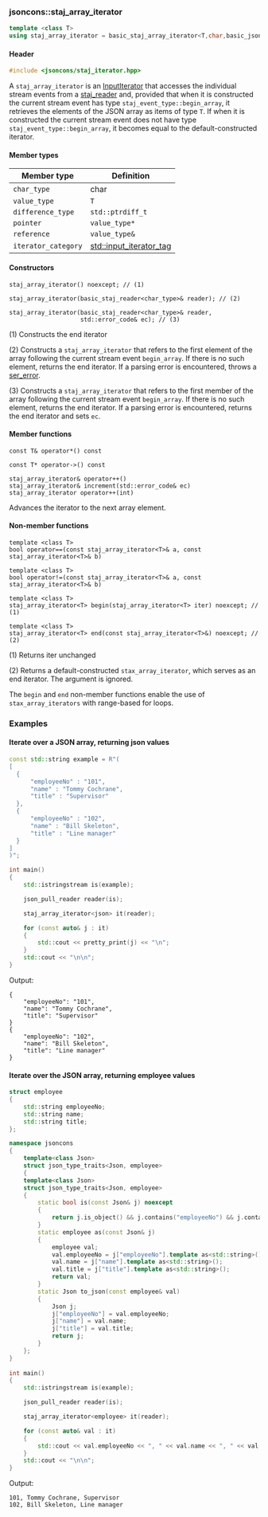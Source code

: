 ### jsoncons::staj_array_iterator

```c++
template <class T>
using staj_array_iterator = basic_staj_array_iterator<T,char,basic_json<char>>;
```

#### Header
```c++
#include <jsoncons/staj_iterator.hpp>
```

A `staj_array_iterator` is an [InputIterator](https://en.cppreference.com/w/cpp/named_req/InputIterator) that
accesses the individual stream events from a [staj_reader](staj_reader.md) and, provided that when it is constructed
the current stream event has type `staj_event_type::begin_array`, it retrieves the elements of the JSON array
as items of type `T`. If when it is constructed the current stream event does not have type `staj_event_type::begin_array`,
it becomes equal to the default-constructed iterator.

#### Member types

Member type                         |Definition
------------------------------------|------------------------------
`char_type`|char
`value_type`|`T`
`difference_type`|`std::ptrdiff_t`
`pointer`|`value_type*`
`reference`|`value_type&`
`iterator_category`|[std::input_iterator_tag](https://en.cppreference.com/w/cpp/iterator/iterator_tags)

#### Constructors

    staj_array_iterator() noexcept; // (1)

    staj_array_iterator(basic_staj_reader<char_type>& reader); // (2)

    staj_array_iterator(basic_staj_reader<char_type>& reader,
                        std::error_code& ec); // (3)

(1) Constructs the end iterator

(2) Constructs a `staj_array_iterator` that refers to the first element of the array
    following the current stream event `begin_array`. If there is no such element,
    returns the end iterator. If a parsing error is encountered, throws a 
    [ser_error](serialization_error.md).

(3) Constructs a `staj_array_iterator` that refers to the first member of the array
    following the current stream event `begin_array`. If there is no such element,
    returns the end iterator. If a parsing error is encountered, returns the end iterator 
    and sets `ec`.

#### Member functions

    const T& operator*() const

    const T* operator->() const

    staj_array_iterator& operator++()
    staj_array_iterator& increment(std::error_code& ec)
    staj_array_iterator operator++(int) 
Advances the iterator to the next array element.

#### Non-member functions

    template <class T>
    bool operator==(const staj_array_iterator<T>& a, const staj_array_iterator<T>& b)

    template <class T>
    bool operator!=(const staj_array_iterator<T>& a, const staj_array_iterator<T>& b)

    template <class T>
    staj_array_iterator<T> begin(staj_array_iterator<T> iter) noexcept; // (1)

    template <class T>
    staj_array_iterator<T> end(const staj_array_iterator<T>&) noexcept; // (2)

(1) Returns iter unchanged

(2) Returns a default-constructed `stax_array_iterator`, which serves as an end iterator. The argument is ignored.

The `begin` and `end` non-member functions enable the use of `stax_array_iterators` with range-based for loops.

### Examples

#### Iterate over a JSON array, returning json values  

```c++
const std::string example = R"(
[ 
  { 
      "employeeNo" : "101",
      "name" : "Tommy Cochrane",
      "title" : "Supervisor"
  },
  { 
      "employeeNo" : "102",
      "name" : "Bill Skeleton",
      "title" : "Line manager"
  }
]
)";

int main()
{
    std::istringstream is(example);

    json_pull_reader reader(is);

    staj_array_iterator<json> it(reader);

    for (const auto& j : it)
    {
        std::cout << pretty_print(j) << "\n";
    }
    std::cout << "\n\n";
}
```
Output:
```
{
    "employeeNo": "101",
    "name": "Tommy Cochrane",
    "title": "Supervisor"
}
{
    "employeeNo": "102",
    "name": "Bill Skeleton",
    "title": "Line manager"
}
```

#### Iterate over the JSON array, returning employee values 

```c++
struct employee
{
    std::string employeeNo;
    std::string name;
    std::string title;
};

namespace jsoncons
{
    template<class Json>
    struct json_type_traits<Json, employee>
    {
    template<class Json>
    struct json_type_traits<Json, employee>
    {
        static bool is(const Json& j) noexcept
        {
            return j.is_object() && j.contains("employeeNo") && j.contains("name") && j.contains("title");
        }
        static employee as(const Json& j)
        {
            employee val;
            val.employeeNo = j["employeeNo"].template as<std::string>();
            val.name = j["name"].template as<std::string>();
            val.title = j["title"].template as<std::string>();
            return val;
        }
        static Json to_json(const employee& val)
        {
            Json j;
            j["employeeNo"] = val.employeeNo;
            j["name"] = val.name;
            j["title"] = val.title;
            return j;
        }
    };
}
      
int main()
{
    std::istringstream is(example);

    json_pull_reader reader(is);

    staj_array_iterator<employee> it(reader);

    for (const auto& val : it)
    {
        std::cout << val.employeeNo << ", " << val.name << ", " << val.title << "\n";
    }
    std::cout << "\n\n";
}
```
Output:
```
101, Tommy Cochrane, Supervisor
102, Bill Skeleton, Line manager
```

